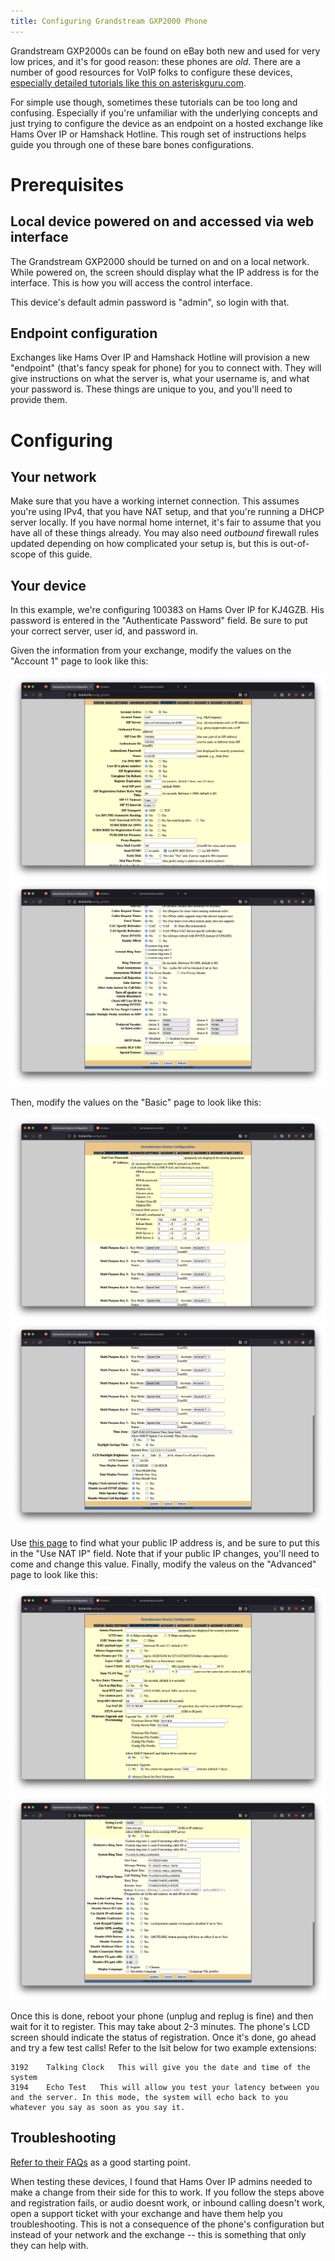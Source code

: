 ```yaml
---
title: Configuring Grandstream GXP2000 Phone
---
```

Grandstream GXP2000s can be found on eBay both new and used for very low prices, and it's for good reason: these phones are _old_. There are a number of good resources for VoIP folks to configure these devices, [especially detailed tutorials like this on asteriskguru.com](https://www.asteriskguru.com/tutorials/gxp2000_grandstream_hardphone.html).

For simple use though, sometimes these tutorials can be too long and confusing. Especially if you're unfamiliar with the underlying concepts and just trying to configure the device as an endpoint on a hosted exchange like Hams Over IP or Hamshack Hotline. This rough set of instructions helps guide you through one of these bare bones configurations.

# Prerequisites

## Local device powered on and accessed via web interface

The Grandstream GXP2000 should be turned on and on a local network. While powered on, the screen should display what the IP address is for the interface. This is how you will access the control interface.

This device's default admin password is "admin", so login with that.

## Endpoint configuration

Exchanges like Hams Over IP and Hamshack Hotline will provision a new "endpoint" (that's fancy speak for phone) for you to connect with. They will give instructions on what the server is, what your username is, and what your password is. These things are unique to you, and you'll need to provide them.

# Configuring 
## Your network

Make sure that you have a working internet connection. This assumes you're using IPv4, that you have NAT setup, and that you're running a DHCP server locally. If you have normal home internet, it's fair to assume that you have all of these things already. You may also need _outbound_ firewall rules updated depending on how complicated your setup is, but this is out-of-scope of this guide.

## Your device

In this example, we're configuring 100383 on Hams Over IP for KJ4GZB. His password is entered in the "Authenticate Password" field. Be sure to put your correct server, user id, and password in. 

Given the information from your exchange, modify the values on the "Account 1" page to look like this:

![Screenshot of the account 1 configuration page, pt 1](images/grandstream-account-1-1.png)
![Screenshot of the account 1 configuration page, pt 2](images/grandstream-account-1-2.png)

Then, modify the values on the "Basic" page to look like this:

![Screenshot of the basic configuration page, pt 1](images/grandstream-basic-1.png)
![Screenshot of the basic configuration page, pt 2](images/grandstream-basic-2.png)

Use [this page](https://pb.hamsoverip.com/diy/) to find what your public IP address is, and be sure to put this in the "Use NAT IP" field. Note that if your public IP changes, you'll need to come and change this value. Finally, modify the valeus on the "Advanced" page to look like this:

![Screenshot of the advanced configuration page, pt 1](images/grandstream-advanced-1.png)
![Screenshot of the advanced configuration page, pt 2](images/grandstream-advanced-2.png)

Once this is done, reboot your phone (unplug and replug is fine) and then wait for it to register. This may take about 2-3 minutes. The phone's LCD screen should indicate the status of registration. Once it's done, go ahead and try a few test calls! Refer to the lsit below for two example extensions:

```
3192 	Talking Clock 	This will give you the date and time of the system
3194 	Echo Test 	This will allow you test your latency between you and the server. In this mode, the system will echo back to you whatever you say as soon as you say it.
```

## Troubleshooting

[Refer to their FAQs](https://hamsoverip.github.io/wiki/General/user_guides/faq/) as a good starting point.

When testing these devices, I found that Hams Over IP admins needed to make a change from their side for this to work. If you follow the steps above and registration fails, or audio doesnt work, or inbound calling doesn't work, open a support ticket with your exchange and have them help you troubleshooting. This is not a consequence of the phone's configuration but instead of your network and the exchange -- this is something that only they can help with.
